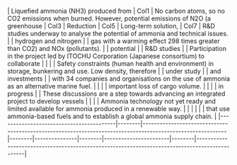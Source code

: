 | Liquefied ammonia (NH3) produced from   | Col1   | No carbon atoms, so no CO2 emissions when burned. However, potential emissions of N2O (a greenhouse       | Col3   | Reduction     | Col5   | Long-term solution,   | Col7   | R&D studies underway to analyse the potential of ammonia and technical issues.                |
| hydrogen and nitrogen                   |        | gas with a warming effect 298 times greater than CO2) and NOx (pollutants).                               |        | potential     |        | R&D studies           |        | Participation in the project led by ITOCHU Corporation (Japanese consortium) to collaborate   |
|                                         |        | Safety constraints (human health and environment) in storage, bunkering and use. Low density, therefore   |        | under study   |        | and investments       |        | with 34 companies and organisations on the use of ammonia as an alternative marine fuel.      |
|                                         |        | important loss of cargo volume.                                                                           |        |               |        | in progress           |        | These discussions are a step towards advancing an integrated project to develop vessels       |
|                                         |        | Ammonia technology not yet ready and limited available for ammonia produced in a renewable way.           |        |               |        |                       |        | that use ammonia-based fuels and to establish a global ammonia supply chain.                  |
|-----------------------------------------|--------|-----------------------------------------------------------------------------------------------------------|--------|---------------|--------|-----------------------|--------|-----------------------------------------------------------------------------------------------|